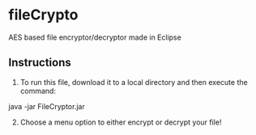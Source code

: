 # fileCrypto
AES based file encryptor/decryptor made in Eclipse

## Instructions

1. To run this file, download it to a local directory and then execute the command:

  java -jar FileCryptor.jar

2. Choose a menu option to either encrypt or decrypt your file!
